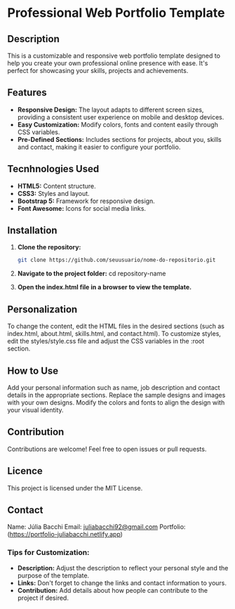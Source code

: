 # Professional Web Portfolio Template

## Description

This is a customizable and responsive web portfolio template designed to help you create your own professional online presence with ease. It's perfect for showcasing your skills, projects and achievements.

## Features

- **Responsive Design:** The layout adapts to different screen sizes, providing a consistent user experience on mobile and desktop devices.
- **Easy Customization:** Modify colors, fonts and content easily through CSS variables.
- **Pre-Defined Sections:** Includes sections for projects, about you, skills and contact, making it easier to configure your portfolio.
  
## Tecnhnologies Used

- **HTML5:** Content structure.
- **CSS3:** Styles and layout.
- **Bootstrap 5:** Framework for responsive design.
- **Font Awesome:** Icons for social media links.
  
## Installation

1. **Clone the repository:**
   ```bash
   git clone https://github.com/seuusuario/nome-do-repositorio.git

2. **Navigate to the project folder:**
   cd repository-name

3. **Open the index.html file in a browser to view the template.**

## Personalization

To change the content, edit the HTML files in the desired sections (such as index.html, about.html, skills.html, and contact.html).
To customize styles, edit the styles/style.css file and adjust the CSS variables in the :root section.

## How to Use

Add your personal information such as name, job description and contact details in the appropriate sections.
Replace the sample designs and images with your own designs.
Modify the colors and fonts to align the design with your visual identity.

## Contribution

Contributions are welcome! Feel free to open issues or pull requests.

## Licence

This project is licensed under the MIT License.

## Contact

Name: Júlia Bacchi
Email: juliabacchi92@gmail.com
Portfolio: (https://portfolio-juliabacchi.netlify.app)

### Tips for Customization:

- **Description:** Adjust the description to reflect your personal style and the purpose of the template.
- **Links:** Don't forget to change the links and contact information to yours.
- **Contribution:** Add details about how people can contribute to the project if desired.

